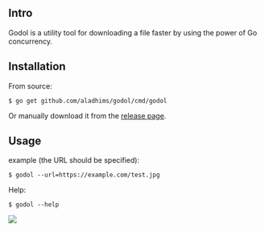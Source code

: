 ## Intro

Godol is a utility tool for downloading a file faster by using the power of Go concurrency.

## Installation

From source:

```
$ go get github.com/aladhims/godol/cmd/godol
```

Or manually download it from the [release page](https://github.com/aladhims/godol/releases).


## Usage

example (the URL should be specified):

```
$ godol --url=https://example.com/test.jpg
```

Help:

```
$ godol --help
```

![](https://img.shields.io/badge/license-MIT-blue.svg)